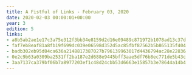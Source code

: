 ```yaml
---
title: A Fistful of Links - February 03, 2020
date: 2020-02-03 00:00:01+00:00
year: 3
edition: 5
links:
- a8b5ab2ae1e17c3a75e312f3bb34e8159d2d16e09489c871972b1078ad13c37d
- faf7eb8eaf81a8fb19f699dc039e06598d352d5ac85fbf87562b5b865135f404
- badb302eb95d04ca636a2148817387027b796139963017d4436794ac28e22836
- 0e2c9b63a0309ba2531ff2ba187e2d688e9445bff3aae5df76b8ec771de5b43c
- 3aa7137ca379bf06b7a8977203ef1c48d24cbb53d6663e15857b3e78644a14b4
---
```

